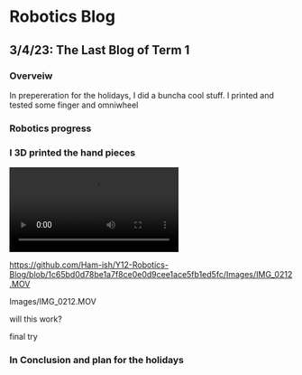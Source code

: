 # Robotics Blog 

## 3/4/23: The Last Blog of Term 1

### Overveiw

In prepereration for the holidays, I did a buncha cool stuff. I printed and tested some finger and omniwheel

### Robotics progress




### I 3D printed the hand pieces

![video test](https://github.com/Ham-ish/Y12-Robotics-Blog/blob/1c65bd0d78be1a7f8ce0e0d9cee1ace5fb1ed5fc/Images/IMG_0212.MOV)

https://github.com/Ham-ish/Y12-Robotics-Blog/blob/1c65bd0d78be1a7f8ce0e0d9cee1ace5fb1ed5fc/Images/IMG_0212.MOV

Images/IMG_0212.MOV

will this work?

final try

### In Conclusion and plan for the holidays



